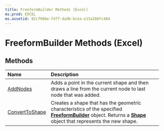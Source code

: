 ```yaml
---
title: FreeformBuilder Methods (Excel)
ms.prod: EXCEL
ms.assetid: 82cf90be-fdf7-4adb-bcea-e13a286fc484
---
```



# FreeformBuilder Methods (Excel)

## Methods



|**Name**|**Description**|
|:-----|:-----|
|[AddNodes](freeformbuilder-addnodes-method-excel.md)|Adds a point in the current shape and then draws a line from the current node to last node that was added.|
|[ConvertToShape](freeformbuilder-converttoshape-method-excel.md)|Creates a shape that has the geometric characteristics of the specified  **[FreeformBuilder](freeformbuilder-object-excel.md)** object. Returns a **[Shape](shape-object-excel.md)** object that represents the new shape.|

